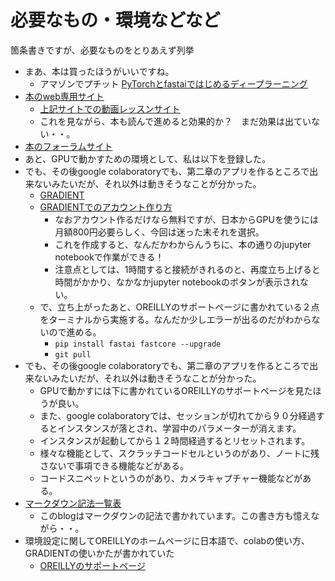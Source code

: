 # 必要なもの・環境などなど
  
  
箇条書きですが、必要なものをとりあえず列挙

* まあ、本は買ったほうがいいですね。
  * アマゾンでプチット [PyTorchとfastaiではじめるディープラーニング](https://www.amazon.co.jp/PyTorch%E3%81%A8fastai%E3%81%A7%E3%81%AF%E3%81%98%E3%82%81%E3%82%8B%E3%83%87%E3%82%A3%E3%83%BC%E3%83%97%E3%83%A9%E3%83%BC%E3%83%8B%E3%83%B3%E3%82%B0-%E2%80%95%E3%82%A8%E3%83%B3%E3%82%B8%E3%83%8B%E3%82%A2%E3%81%AE%E3%81%9F%E3%82%81%E3%81%AEAI%E3%82%A2%E3%83%97%E3%83%AA%E3%82%B1%E3%83%BC%E3%82%B7%E3%83%A7%E3%83%B3%E9%96%8B%E7%99%BA-Jeremy-Howard/dp/4873119421/ref=sr_1_1?__mk_ja_JP=%E3%82%AB%E3%82%BF%E3%82%AB%E3%83%8A&dchild=1&keywords=fastai&qid=1625885987&sr=8-1)
* [本のweb専用サイト](https://book.fast.ai/)
  * [上記サイトでの動画レッスンサイト](https://course.fast.ai/videos/?lesson=1)
  * これを見ながら、本も読んで進めると効果的か？　まだ効果は出ていない・・。
* [本のフォーラムサイト](https://forums.fast.ai/)
* あと、GPUで動かすための環境として、私は以下を登録した。
* でも、その後google colaboratoryでも、第二章のアプリを作るところで出来ないみたいだが、それ以外は動きそうなことが分かった。
  * [GRADIENT](https://console.paperspace.com/signup?gradient=true)
  * [GRADIENTでのアカウント作り方](https://course.fast.ai/start_gradient)
    * なおアカウント作るだけなら無料ですが、日本からGPUを使うには月額800円必要らしく、今回は迷った末それを選択。
    * これを作成すると、なんだかわからんうちに、本の通りのjupyter notebookで作業ができる！
    * 注意点としては、1時間すると接続がきれるのと、再度立ち上げると時間がかかり、なかなかjupyter notebookのボタンが表示されない。
  * で、立ち上がったあと、OREILLYのサポートページに書かれている２点をターミナルから実施する。なんだか少しエラーが出るのだがわからないので進める。
    * ```pip install fastai fastcore --upgrade```
    * ```git pull```
* でも、その後google colaboratoryでも、第二章のアプリを作るところで出来ないみたいだが、それ以外は動きそうなことが分かった。
  * GPUで動かすには下に書かれているOREILLYのサポートページを見たほうが良い。
  * また、google colaboratoryでは、セッションが切れてから９０分経過するとインスタンスが落とされ、学習中のパラメーターが消えます。
  * インスタンスが起動してから１２時間経過するとリセットされます。
  * 様々な機能として、スクラッチコードセルというのがあり、ノートに残さないで事項できる機能などがある。
  * コードスニペットというのがあり、カメラキャプチャー機能などがある。
* [マークダウン記法一覧表](https://qiita.com/kamorits/items/6f342da395ad57468ae3)
  * このblogはマークダウンの記法で書かれています。この書き方も憶えながら・・。 
* 環境設定に関してOREILLYのホームページに日本語で、colabの使い方、GRADIENTの使いかたが書かれていた
  * [OREILLYのサポートページ](https://oreilly-japan.github.io/fastai_book_jp/)
